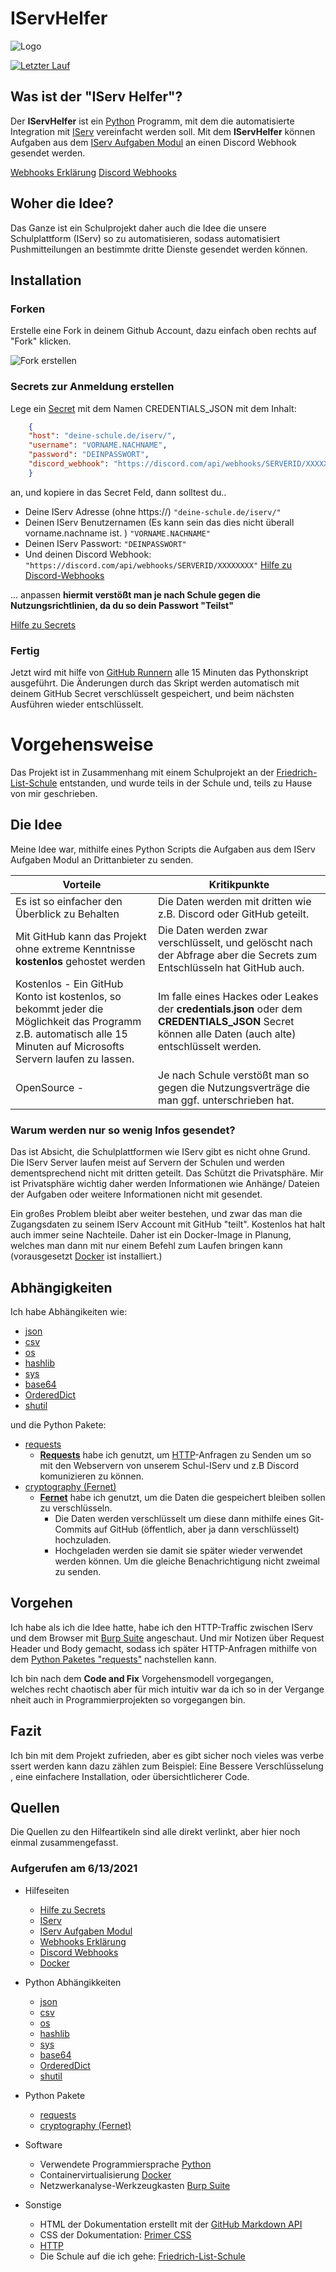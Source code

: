 
# IServHelfer

![Logo](https://upload.oppisoft.de/x/Kry3WJ08fNuGY1ZX2Wm8R.svg)

[![Letzter Lauf](https://github.com/Max-42/IServHelfer/actions/workflows/test-run.yml/badge.svg)](https://github.com/Max-42/IServHelfer/actions/workflows/test-run.yml)

## Was ist der "IServ Helfer"?

Der **IServHelfer** ist ein [Python](https://www.python.org/) Programm, mit dem die automatisierte Integration mit [IServ](https://iserv.de/portal/zielgruppen) vereinfacht werden soll.
Mit dem **IServHelfer** können Aufgaben aus dem [IServ Aufgaben Modul](https://iserv.de/doc/modules/exercise/) an einen Discord Webhook gesendet werden.

[Webhooks Erklärung](https://www.dev-insider.de/was-ist-ein-webhook-a-996681/)
[Discord Webhooks](https://support.discord.com/hc/de/articles/228383668-Einleitung-in-Webhooks)

## Woher die Idee?

Das Ganze ist ein Schulprojekt daher auch die Idee die unsere Schulplattform (IServ) so zu automatisieren, sodass automatisiert Pushmitteilungen an bestimmte dritte Dienste gesendet werden können.

## Installation

### Forken

Erstelle eine Fork in deinem Github Account, dazu einfach oben rechts auf "Fork" klicken.

![Fork erstellen](http://upload.oppisoft.de/x/EP1I21qdslpMYb2LKFbFY.png)

### Secrets zur Anmeldung erstellen

Lege ein [Secret](/settings/secrets/actions) mit dem Namen CREDENTIALS_JSON mit dem Inhalt:

```json
    {
    "host": "deine-schule.de/iserv/",
    "username": "VORNAME.NACHNAME",
    "password": "DEINPASSWORT",
    "discord_webhook": "https://discord.com/api/webhooks/SERVERID/XXXXXXXX"
    }
```

an, und kopiere in das Secret Feld, dann solltest du..

- Deine IServ Adresse (ohne https://) ``` "deine-schule.de/iserv/" ```
- Deinen IServ Benutzernamen (Es kann sein das dies nicht überall vorname.nachname ist. ) ``` "VORNAME.NACHNAME" ```
- Deinen IServ Passwort: ``` "DEINPASSWORT" ```
- Und deinen Discord Webhook: ``` "https://discord.com/api/webhooks/SERVERID/XXXXXXXX" ``` [Hilfe zu Discord-Webhooks](https://support.discord.com/hc/de/articles/228383668-Einleitung-in-Webhooks)

... anpassen **hiermit verstößt man je nach Schule gegen die Nutzungsrichtlinien, da du so dein Passwort "Teilst"**

[Hilfe zu Secrets](https://docs.github.com/de/actions/reference/encrypted-secrets)

### Fertig

Jetzt wird mit hilfe von [GitHub Runnern](https://docs.github.com/de/actions/using-github-hosted-runners/about-github-hosted-runnersS) alle 15 Minuten das Pythonskript ausgeführt.
Die Änderungen durch das Skript werden automatisch mit deinem GitHub Secret verschlüsselt gespeichert, und beim nächsten Ausführen wieder entschlüsselt.

# Vorgehensweise

Das Projekt ist in Zusammenhang mit einem Schulprojekt an der [Friedrich-List-Schule](https://www.fls-hi.de/) entstanden, und wurde teils in der Schule und, teils zu Hause von mir geschrieben.

## Die Idee

Meine Idee war, mithilfe eines Python Scripts die Aufgaben aus dem IServ Aufgaben Modul an Drittanbieter zu senden.

Vorteile | Kritikpunkte
-------- | --------
Es ist so einfacher den Überblick zu Behalten   | Die Daten werden mit dritten wie z.B. Discord oder GitHub geteilt.
Mit GitHub kann das Projekt ohne extreme Kenntnisse **kostenlos** gehostet werden   | Die Daten werden zwar verschlüsselt, und gelöscht nach der Abfrage aber die Secrets zum Entschlüsseln hat GitHub auch.
Kostenlos - Ein GitHub Konto ist kostenlos, so bekommt jeder die Möglichkeit das Programm z.B. automatisch alle 15 Minuten auf Microsofts Servern laufen zu lassen.| Im falle eines Hackes oder Leakes der __credentials.json__ oder dem __CREDENTIALS_JSON__ Secret können alle Daten (auch alte) entschlüsselt werden.
OpenSource - | Je nach Schule verstößt man so gegen die Nutzungsverträge die man ggf. unterschrieben hat.

### Warum werden nur so wenig Infos gesendet?

Das ist Absicht, die Schulplattformen wie IServ gibt es nicht ohne Grund. Die IServ Server laufen meist auf Servern der Schulen und werden dementsprechend nicht mit dritten geteilt. Das Schützt die Privatsphäre. Mir ist Privatsphäre wichtig daher werden Informationen wie Anhänge/ Dateien der Aufgaben oder weitere Informationen nicht mit gesendet.

Ein großes Problem bleibt aber weiter bestehen, und zwar das man die Zugangsdaten zu seinem IServ Account mit GitHub "teilt". Kostenlos hat halt auch immer seine Nachteile. Daher ist ein Docker-Image in Planung, welches man dann mit nur einem Befehl zum Laufen bringen kann (vorausgesetzt [Docker](https://www.docker.com/) ist installiert.)

## Abhängigkeiten

Ich habe Abhängikeiten wie:

- [json](https://docs.python.org/3/library/json.html)
- [csv](https://docs.python.org/3/library/csv.html)
- [os](https://docs.python.org/3/library/os.html)
- [hashlib](https://docs.python.org/3/library/hashlib.html)
- [sys](https://docs.python.org/3/library/sys.html)
- [base64](https://docs.python.org/3/library/base64.html)
- [OrderedDict](https://docs.python.org/3/library/collections.html#collections.OrderedDict)
- [shutil](https://docs.python.org/3/library/shutil.html)

und die Python Pakete:

- [requests](https://pypi.org/project/requests/)
  - [**Requests**](https://docs.python-requests.org/en/master/) habe ich genutzt, um [HTTP](https://de.wikipedia.org/wiki/Hypertext_Transfer_Protocol)-Anfragen zu Senden um so mit den Webservern von unserem Schul-IServ und z.B Discord komunizieren zu können.
- [cryptography (Fernet)](https://pypi.org/project/cryptography/)
  - [**Fernet**](https://cryptography.io/en/latest/fernet/) habe ich genutzt, um die Daten die gespeichert bleiben sollen zu verschlüsseln.
    - Die Daten werden verschlüsselt um diese dann mithilfe eines Git-Commits auf GitHub (öffentlich, aber ja dann verschlüsselt) hochzuladen.
    - Hochgeladen werden sie damit sie später wieder verwendet werden können. Um die gleiche Benachrichtigung  nicht zweimal zu senden.

## Vorgehen

Ich habe als ich die Idee hatte, habe ich den HTTP-Traffic zwischen IServ und dem Browser mit [Burp Suite](https://portswigger.net/burp) angeschaut. Und mir Notizen über Request Header und Body gemacht,
sodass ich später HTTP-Anfragen mithilfe von dem [Python Paketes "requests"](https://pypi.org/project/requests/) nachstellen kann.

Ich bin nach dem __Code and Fix__ Vorgehensmodell vorgegangen,
welches recht chaotisch aber für mich intuitiv war da ich so in der Vergangenheit auch in Programmierprojekten so vorgegangen bin.

## Fazit

Ich bin mit dem Projekt zufrieden, aber es gibt sicher noch vieles was verbessert werden kann dazu zählen zum Beispiel: Eine Bessere Verschlüsselung, eine einfachere Installation, oder übersichtlicherer Code.

## Quellen

Die Quellen zu den Hilfeartikeln sind alle direkt verlinkt, aber hier noch einmal zusammengefasst.

### Aufgerufen am 6/13/2021

- Hilfeseiten
  - [Hilfe zu Secrets](https://docs.github.com/de/actions/reference/encrypted-secrets)
  - [IServ](https://iserv.de/portal/zielgruppen)
  - [IServ Aufgaben Modul](https://iserv.de/doc/modules/exercise/)
  - [Webhooks Erklärung](https://www.dev-insider.de/was-ist-ein-webhook-a-996681/)
  - [Discord Webhooks](https://support.discord.com/hc/de/articles/228383668-Einleitung-in-Webhooks)
  - [Docker](https://docs.docker.com/)
- Python Abhängikkeiten
  - [json](https://docs.python.org/3/library/json.html)
  - [csv](https://docs.python.org/3/library/csv.html)
  - [os](https://docs.python.org/3/library/os.html)
  - [hashlib](https://docs.python.org/3/library/hashlib.html)
  - [sys](https://docs.python.org/3/library/sys.html)
  - [base64](https://docs.python.org/3/library/base64.html)
  - [OrderedDict](https://docs.python.org/3/library/collections.html#collections.OrderedDict)
  - [shutil](https://docs.python.org/3/library/shutil.html)
- Python Pakete
  - [requests](https://pypi.org/project/requests/)
  - [cryptography (Fernet)](https://pypi.org/project/cryptography/)
- Software
  - Verwendete Programmiersprache [Python](https://www.python.org/)
  - Containervirtualisierung [Docker](https://www.docker.com/)
  - Netzwerkanalyse-Werkzeugkasten [Burp Suite](https://portswigger.net/burp)

- Sonstige
  - HTML der Dokumentation erstellt mit der [GitHub Markdown API](https://docs.github.com/en/rest/reference/markdown)
  - CSS der Dokumentation: [Primer CSS](https://github.com/primer/css/tree/main/src/markdown)
  - [HTTP](https://de.wikipedia.org/wiki/Hypertext_Transfer_Protocol)
  - Die Schule auf die ich gehe: [Friedrich-List-Schule](https://www.fls-hi.de/)
